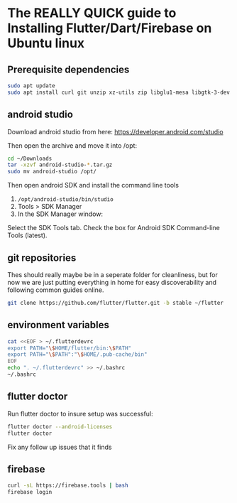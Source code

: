 # The REALLY QUICK guide to Installing Flutter/Dart/Firebase on Ubuntu linux

## Prerequisite dependencies

```bash
sudo apt update
sudo apt install curl git unzip xz-utils zip libglu1-mesa libgtk-3-dev ninja-build
```

## android studio

Download android studio from here:
https://developer.android.com/studio

Then open the archive and move it into /opt:

```bash
cd ~/Downloads
tar -xzvf android-studio-*.tar.gz
sudo mv android-studio /opt/
```
Then open android SDK and install the command line tools
1. `/opt/android-studio/bin/studio`
2. Tools > SDK Manager
3. In the SDK Manager window:

Select the SDK Tools tab.
Check the box for Android SDK Command-line Tools (latest).

## git repositories

Thes should really maybe be in a seperate folder for cleanliness, but for now we are just putting everything in home for easy discoverability and following common guides online.

```bash
git clone https://github.com/flutter/flutter.git -b stable ~/flutter
```

## environment variables
```bash
cat <<EOF > ~/.flutterdevrc
export PATH="\$HOME/flutter/bin:\$PATH"
export PATH="\$PATH":"\$HOME/.pub-cache/bin"
EOF
echo ". ~/.flutterdevrc" >> ~/.bashrc
~/.bashrc
```

## flutter doctor
Run flutter doctor to insure setup was successful:

```bash
flutter doctor --android-licenses
flutter doctor
```

Fix any follow up issues that it finds

## firebase

```bash
curl -sL https://firebase.tools | bash
firebase login
```
